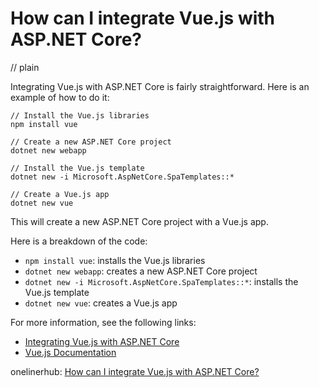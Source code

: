 # How can I integrate Vue.js with ASP.NET Core?
// plain

Integrating Vue.js with ASP.NET Core is fairly straightforward. Here is an example of how to do it:

```
// Install the Vue.js libraries
npm install vue

// Create a new ASP.NET Core project
dotnet new webapp

// Install the Vue.js template
dotnet new -i Microsoft.AspNetCore.SpaTemplates::*

// Create a Vue.js app
dotnet new vue
```

This will create a new ASP.NET Core project with a Vue.js app.

Here is a breakdown of the code:

- `npm install vue`: installs the Vue.js libraries
- `dotnet new webapp`: creates a new ASP.NET Core project
- `dotnet new -i Microsoft.AspNetCore.SpaTemplates::*`: installs the Vue.js template
- `dotnet new vue`: creates a Vue.js app

For more information, see the following links:

- [Integrating Vue.js with ASP.NET Core](https://docs.microsoft.com/en-us/aspnet/core/client-side/spa/vue?view=aspnetcore-3.1)
- [Vue.js Documentation](https://vuejs.org/v2/guide/)

onelinerhub: [How can I integrate Vue.js with ASP.NET Core?](https://onelinerhub.com/vue.js/how-can-i-integrate-vue-js-with-asp-net-core)